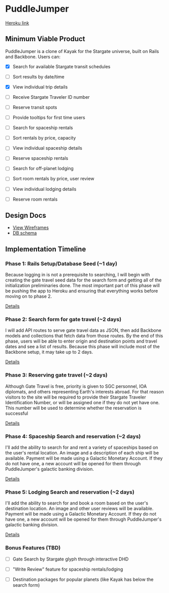 # PuddleJumper

[Heroku link][heroku]

[heroku]: http://puddlejumper.herokuapp.com

## Minimum Viable Product
PuddleJumper is a clone of Kayak for the Stargate universe, built on Rails and Backbone. Users can:

- [x] Search for available Stargate transit schedules
- [ ] Sort results by date/time
- [x] View individual trip details
- [ ] Receive Stargate Traveler ID number
- [ ] Reserve transit spots
- [ ] Provide tooltips for first time users
- [ ] Search for spaceship rentals
- [ ] Sort rentals by price, capacity
- [ ] View individual spaceship details
- [ ] Reserve spaceship rentals
- [ ] Search for off-planet lodging
- [ ] Sort room rentals by price, user review
- [ ] View individual lodging details
- [ ] Reserve room rentals


## Design Docs
* [View Wireframes][views]
* [DB schema][schema]

[views]: ./docs/views.md
[schema]: ./docs/schema.md

## Implementation Timeline

### Phase 1: Rails Setup/Database Seed (~1 day)
Because logging in is not a prerequisite to searching, I will begin with creating the gate travel seed data for the search form and getting all of the initialization preliminaries done. The most important part of this phase will be pushing the app to Heroku and ensuring that everything works before moving on to phase 2.

[Details][phase-one]

### Phase 2: Search form for gate travel (~2 days)
I will add API routes to serve gate travel data as JSON, then add Backbone models and collections that fetch data from those routes. By the end of this phase, users will be able to enter origin and destination points and travel dates and see a list of results. Because this phase will include most of the Backbone setup, it may take up to 2 days.

[Details][phase-two]

### Phase 3: Reserving gate travel (~2 days)
Although Gate Travel is free, priority is given to SGC personnel, IOA diplomats, and others representing Earth's interests abroad. For that reason visitors to the site will be required to provide their Stargate Traveler Identification Number, or will be assigned one if they do not yet have one. This number will be used to determine whether the reservation is successful

[Details][phase-three]

### Phase 4: Spaceship Search and reservation (~2 days)
I'll add the ability to search for and rent a variety of spaceships based on the user's rental location. An image and a description of each ship will be available. Payment will be made using a Galactic Monetary Account. If they do not have one, a new account will be opened for them through PuddleJumper's galactic banking division.

[Details][phase-four]

### Phase 5: Lodging Search and reservation (~2 days)
I'll add the ability to search for and book a room based on the user's destination location. An image and other user reviews will be available. Payment will be made using a Galactic Monetary Account. If they do not have one, a new account will be opened for them through PuddleJumper's galactic banking division.

[Details][phase-five]

### Bonus Features (TBD)
- [ ] Gate Search by Stargate glyph through interactive DHD
- [ ] "Write Review" feature for spaceship rentals/lodging
- [ ] Destination packages for popular planets (like Kayak has below the search form)


[phase-one]: ./docs/phases/phase1.md
[phase-two]: ./docs/phases/phase2.md
[phase-three]: ./docs/phases/phase3.md
[phase-four]: ./docs/phases/phase4.md
[phase-five]: ./docs/phases/phase5.md
